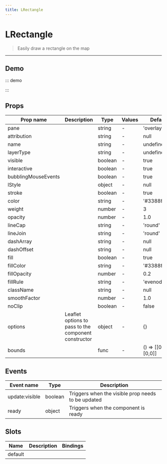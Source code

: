 ```yaml
---
title: LRectangle
---
```


# LRectangle

> Easily draw a rectangle on the map

---

## Demo

::: demo
<template>
<l-map style="height: 350px" :zoom="zoom" :center="center">
<l-tile-layer :url="url"></l-tile-layer>
<l-rectangle :bounds="rectangle.bounds" :l-style="rectangle.style"></l-rectangle>
</l-map>
</template>

<script>
import {LMap, LTileLayer, LRectangle} from 'vue2-leaflet';

export default {
  components: {
    LMap,
    LTileLayer,
    LRectangle
  },
  data () {
    return {
      url: 'https://{s}.tile.openstreetmap.org/{z}/{x}/{y}.png',
      zoom: 8,
      center: [47.313220, -1.319482],
      rectangle: {
        bounds: [[47.341456, -1.397133], [47.303901, -1.243813]],
        style: { color: 'red', weight: 3 }
      }
    };
  }
}
</script>

:::

## Props

| Prop name           | Description                                          | Type    | Values | Default             |
| ------------------- | ---------------------------------------------------- | ------- | ------ | ------------------- |
| pane                |                                                      | string  | -      | 'overlayPane'       |
| attribution         |                                                      | string  | -      | null                |
| name                |                                                      | string  | -      | undefined           |
| layerType           |                                                      | string  | -      | undefined           |
| visible             |                                                      | boolean | -      | true                |
| interactive         |                                                      | boolean | -      | true                |
| bubblingMouseEvents |                                                      | boolean | -      | true                |
| lStyle              |                                                      | object  | -      | null                |
| stroke              |                                                      | boolean | -      | true                |
| color               |                                                      | string  | -      | '#3388ff'           |
| weight              |                                                      | number  | -      | 3                   |
| opacity             |                                                      | number  | -      | 1.0                 |
| lineCap             |                                                      | string  | -      | 'round'             |
| lineJoin            |                                                      | string  | -      | 'round'             |
| dashArray           |                                                      | string  | -      | null                |
| dashOffset          |                                                      | string  | -      | null                |
| fill                |                                                      | boolean | -      | true                |
| fillColor           |                                                      | string  | -      | '#3388ff'           |
| fillOpacity         |                                                      | number  | -      | 0.2                 |
| fillRule            |                                                      | string  | -      | 'evenodd'           |
| className           |                                                      | string  | -      | null                |
| smoothFactor        |                                                      | number  | -      | 1.0                 |
| noClip              |                                                      | boolean | -      | false               |
| options             | Leaflet options to pass to the component constructor | object  | -      | {}                  |
| bounds              |                                                      | func    | -      | () => [[0,0],[0,0]] |

## Events

| Event name     | Type    | Description                                        |
| -------------- | ------- | -------------------------------------------------- |
| update:visible | boolean | Triggers when the visible prop needs to be updated |
| ready          | object  | Triggers when the component is ready               |

## Slots

| Name    | Description | Bindings |
| ------- | ----------- | -------- |
| default |             |          |
